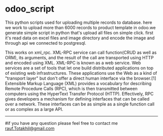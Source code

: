 # odoo_script
This python scripts used for uploading multiple records to database.
here we work to upload more than 6000 records to product template in odoo.we generate simple script in python that's upload all files on simple click.
first it's read data on excel files and image directory and encode the image and through api we connected to postgresql.

This works on xml_rpc. XML-RPC service can call function(CRUD as well as ORM), its arguments, and the result of the call are transported using HTTP and encoded using XML.
XML-RPC is known as a web service. Web services are a set of tools that let one build distributed applications on top of existing web infrastructures. These applications use the Web as a kind of "transport layer" but don't offer a direct human interface via the browser.[1] Extensible Markup Language (XML) provides a vocabulary for describing Remote Procedure Calls (RPC), which is then transmitted between computers using the HyperText Transfer Protocol (HTTP). Effectively, RPC gives developers a mechanism for defining interfaces that can be called over a network. These interfaces can be as simple as a single function call or as complex as a large API.




----
#if you have any question please feel free to contact me
rauf.Totakhil@gmail.com
